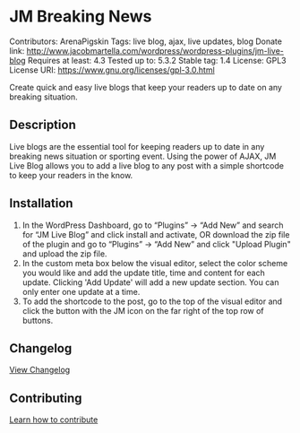 # JM Breaking News
Contributors: ArenaPigskin
Tags: live blog, ajax, live updates, blog
Donate link: http://www.jacobmartella.com/wordpress/wordpress-plugins/jm-live-blog
Requires at least: 4.3
Tested up to: 5.3.2
Stable tag: 1.4
License: GPL3
License URI: https://www.gnu.org/licenses/gpl-3.0.html

Create quick and easy live blogs that keep your readers up to date on any breaking situation.

## Description
Live blogs are the essential tool for keeping readers up to date in any breaking news situation or sporting event. Using the power of AJAX, JM Live Blog allows you to add a live blog to any post with a simple shortcode to keep your readers in the know.

## Installation
1. In the WordPress Dashboard, go to “Plugins” -> “Add New” and search for “JM Live Blog” and click install and activate, OR download the zip file of the plugin and go to “Plugins” -> “Add New” and click \"Upload Plugin\" and upload the zip file.
2. In the custom meta box below the visual editor, select the color scheme you would like and add the update title, time and content for each update. Clicking \'Add Update\' will add a new update section. You can only enter one update at a time.
3. To add the shortcode to the post, go to the top of the visual editor and click the button with the JM icon on the far right of the top row of buttons.

## Changelog
[View Changelog](CHANGELOG.md)

## Contributing
[Learn how to contribute](CONTRIBUTING.md)